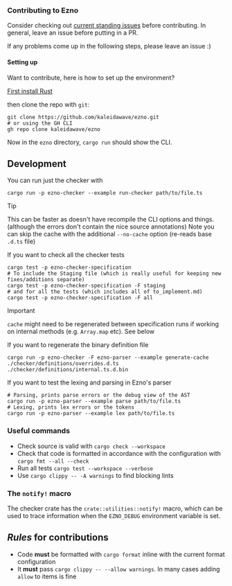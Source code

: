 ### Contributing to Ezno

Consider checking out [current standing issues](https://github.com/kaleidawave/ezno/issues) before contributing. In general, leave an issue before putting in a PR.

If any problems come up in the following steps, please leave an issue :)

#### Setting up

Want to contribute, here is how to set up the environment?

[First install Rust](https://www.rust-lang.org/tools/install)

then clone the repo with `git`:

```shell
git clone https://github.com/kaleidawave/ezno.git
# or using the GH CLI
gh repo clone kaleidawave/ezno
```

Now in the `ezno` directory, `cargo run` should show the CLI.

## Development

You can run just the checker with

```shell
cargo run -p ezno-checker --example run-checker path/to/file.ts
```

> [!TIP]
> This can be faster as doesn't have recompile the CLI options and things. (although the errors don't contain the nice source annotations)
> Note you can skip the cache with the additional `--no-cache` option (re-reads base `.d.ts` file)

If you want to check all the checker tests

```shell
cargo test -p ezno-checker-specification
# To include the Staging file (which is really useful for keeping new fixes/additions separate)
cargo test -p ezno-checker-specification -F staging
# and for all the tests (which includes all of to_implement.md)
cargo test -p ezno-checker-specification -F all
```

> [!IMPORTANT]
> `cache` might need to be regenerated between specification runs if working on internal methods (e.g. `Array.map` etc). See below

If you want to regenerate the binary definition file

```shell
cargo run -p ezno-checker -F ezno-parser --example generate-cache ./checker/definitions/overrides.d.ts ./checker/definitions/internal.ts.d.bin
```

If you want to test the lexing and parsing in Ezno's parser

```shell
# Parsing, prints parse errors or the debug view of the AST
cargo run -p ezno-parser --example parse path/to/file.ts
# Lexing, prints lex errors or the tokens
cargo run -p ezno-parser --example lex path/to/file.ts
```

### Useful commands

- Check source is valid with `cargo check --workspace`
- Check that code is formatted in accordance with the configuration with `cargo fmt --all --check`
- Run all tests `cargo test --workspace --verbose`
- Use `cargo clippy -- -A warnings` to find blocking lints

### The `notify!` macro

The checker crate has the `crate::utilities::notify!` macro, which can be used to trace information when the `EZNO_DEBUG` environment variable is set.

## *Rules* for contributions

- Code **must** be formatted with `cargo format` inline with the current format configuration
- It **must** pass `cargo clippy -- --allow warnings`. In many cases adding `allow` to items is fine

<!-- ## Oxc

If working on [oxc_type_synthesis](https://github.com/web-infra-dev/oxc/tree/main/crates/oxc_type_synthesis) **and Ezno simultaneously**. You can (git) clone [oxc](https://github.com/web-infra-dev/oxc) alongside Ezno and then use path dependencies to work on them simultaneously. -->

